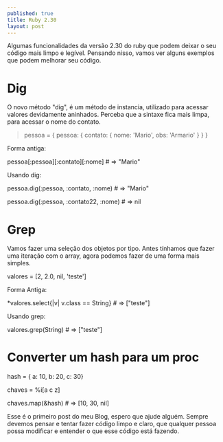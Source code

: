 ```yaml
---
published: true
title: Ruby 2.30
layout: post
---
```

Algumas funcionalidades da versão 2.30 do ruby que podem deixar o seu código mais limpo e legível. Pensando nisso, vamos ver alguns exemplos que podem melhorar seu código.

# Dig

O novo método "dig", é um método de instancia, utilizado para acessar valores devidamente aninhados. Perceba que a sintaxe fica mais limpa, para acessar o nome do contato.

> pessoa = {
      pessoa: {
         contato: {
            nome: 'Mario',
            obs:  'Armario'
         }
      }
   }

Forma antiga: 

> 
pessoa[:pessoa][:contato][:nome] # => "Mario"

Usando dig:

> 
pessoa.dig(:pessoa, :contato, :nome)  # => "Mario"
> 
pessoa.dig(:pessoa, :contato22, :nome) # => nil


# Grep

Vamos fazer uma seleção dos objetos por tipo. Antes tínhamos que fazer uma iteração com o array, agora podemos fazer de uma forma mais simples.

> 
valores = [2, 2.0, nil, 'teste']

Forma Antiga:

> 
*valores.select{\|v\| v.class == String} # => ["teste"]

Usando grep:

> 
valores.grep(String) # => ["teste"]


# Converter um hash para um proc

> 
hash = { a: 10, b: 20, c: 30}
> 
chaves = %i[a c z]

> 
chaves.map(&hash) # => [10, 30, nil]


Esse é o primeiro post do meu Blog, espero que ajude alguém. Sempre devemos pensar e tentar fazer código limpo e claro, que qualquer pessoa possa modificar e entender o que esse código está fazendo.

